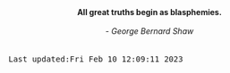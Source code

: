 
<div align="center"><b><span>All great truths begin as blasphemies.</span></b><br><br><i> - George Bernard Shaw</i></div>
<br><br><kbd>Last updated:Fri Feb 10 12:09:11 2023</kbd>